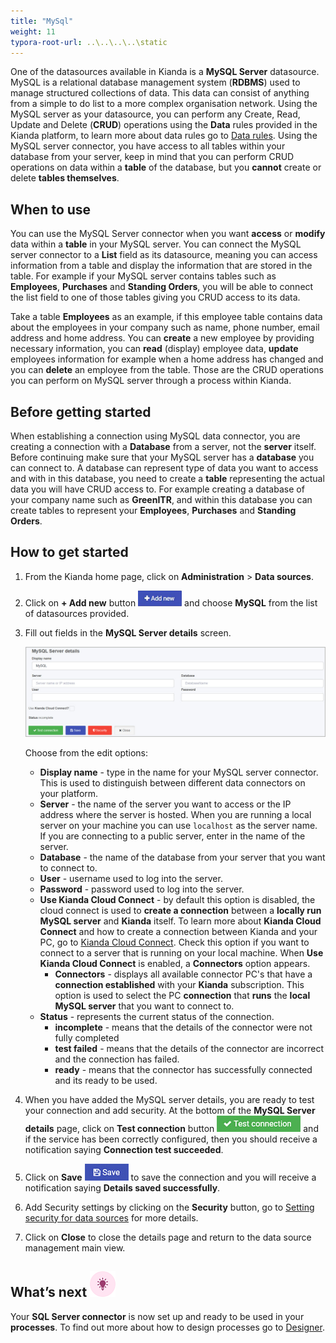 ```yaml
---
title: "MySql"
weight: 11
typora-root-url: ..\..\..\..\static
---
```


One of the datasources available in Kianda is a **MySQL Server** datasource. MySQL is a relational database management system (**RDBMS**) used to manage structured collections of data. This data can consist of anything from a simple to do list to a more complex organisation network. Using the MySQL server as your datasource, you can perform any Create, Read, Update and Delete (**CRUD**) operations using the **Data** rules provided in the Kianda platform, to learn more about data rules go to [Data rules](/docs/platform/rules/data/). Using the MySQL server connector, you have access to all tables within your database from your server, keep in mind that you can perform CRUD operations on data within a **table** of the database, but you **cannot** create or delete **tables themselves**.

## When to use

You can use the MySQL Server connector when you want **access** or **modify** data within a **table** in your MySQL server. You can connect the MySQL server connector to a **List** field as its datasource, meaning you can access information from a table and display the information that are stored in the table. For example if your MySQL server contains tables such as **Employees**, **Purchases** and **Standing Orders**, you will be able to connect the list field to one of those tables giving you CRUD access to its data. 

Take a table **Employees** as an example, if this employee table contains data about the employees in your company such as name, phone number, email address and home address. You can **create** a new employee by providing necessary information, you can **read** (display) employee data, **update** employees information for example when a home address has changed and you can **delete** an employee from the table. Those are the CRUD operations you can perform on MySQL server through a process within Kianda. 

## Before getting started

When establishing a connection using MySQL data connector, you are creating a connection with a **Database** from a server, not the **server** itself. Before continuing make sure that your MySQL server has a **database** you can connect to. A database can represent type of data you want to access and with in this database, you need to create a **table** representing the actual data you will have CRUD access to. For example creating a database of your company name such as **GreenITR**, and within this database you can create tables to represent your **Employees**, **Purchases** and **Standing Orders**.

## How to get started

1. From the Kianda home page, click on **Administration** > **Data sources**.

2. Click on **+ Add new** button ![Add new data connector button](/images/addnew.png) and choose **MySQL** from the list of datasources provided.

3. Fill out fields in the **MySQL Server details** screen.

   ![SQL Server details page](/images/mysql-details.jpg)

   Choose from the edit options:

   - **Display name** - type in the name for your MySQL server connector. This is used to distinguish between different data connectors on your platform.
   - **Server** - the name of the server you want to access or the IP address where the server is hosted. When you are running a local server on your machine you can use `localhost` as the server name. If you are connecting to a public server, enter in the name of the server.
   - **Database** - the name of the database from your server that you want to connect to.
   - **User** - username used to log into the server. 
   - **Password** - password used to log into the server.
   - **Use Kianda Cloud Connect** - by default this option is disabled, the cloud connect is used to **create a connection** between a **locally run MySQL server** and **Kianda** itself. To learn more about **Kianda Cloud Connect** and how to create a connection between Kianda and your PC, go to [Kianda Cloud Connect](/docs/platform/connectors/kianda-cloud-connect/). Check this option if you want to connect to a server that is running on your local machine. When **Use Kianda Cloud Connect** is enabled, a **Connectors** option appears.
     - **Connectors** - displays all available connector PC's that have a **connection established** with your **Kianda** subscription. This option is used to select the PC **connection** that **runs** the **local MySQL server** that you want to connect to.
   - **Status** - represents the current status of the connection.
     - **incomplete** - means that the details of the connector were not fully completed
     - **test failed** - means that the details of the connector are incorrect and the connection has failed.
     - **ready** - means that the connector has successfully connected and its ready to be used.

4. When you have added the MySQL server details, you are ready to test your connection and add security. At the bottom of the **MySQL Server details** page, click on **Test connection** button ![Test connection for REST Service](/images/test-connection.jpg) and if the service has been correctly configured, then you should receive a notification saying **Connection test succeeded**.

5. Click on **Save** ![Save connection button](/images/save-connection.jpg) to save the connection and you will receive a notification saying **Details saved successfully**.

6. Add Security settings by clicking on the **Security** button, go to [Setting security for data sources](/docs/platform/connectors/#setting-security-for-data-sources) for more details.

7. Click on **Close** to close the details page and return to the data source management main view.

## What’s next ![Idea icon](/images/18.png)

Your **SQL Server connector** is now set up and ready to be used in your **processes**. To find out more about how to design processes go to [Designer](/docs/platform/application-designer/designer/).

